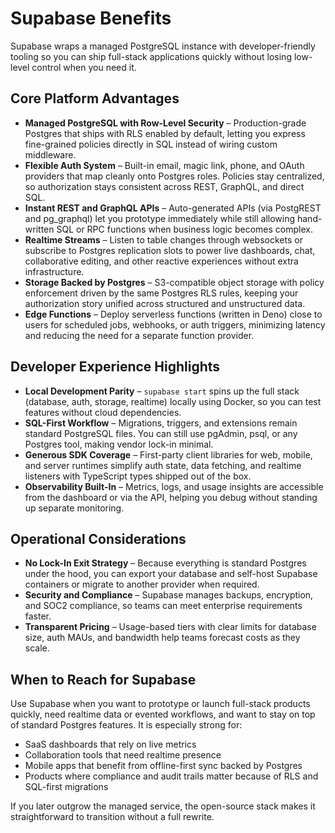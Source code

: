 # Supabase Benefits

Supabase wraps a managed PostgreSQL instance with developer-friendly tooling so you can ship full-stack applications quickly without losing low-level control when you need it.

## Core Platform Advantages

- **Managed PostgreSQL with Row-Level Security** – Production-grade Postgres that ships with RLS enabled by default, letting you express fine-grained policies directly in SQL instead of wiring custom middleware.
- **Flexible Auth System** – Built-in email, magic link, phone, and OAuth providers that map cleanly onto Postgres roles. Policies stay centralized, so authorization stays consistent across REST, GraphQL, and direct SQL.
- **Instant REST and GraphQL APIs** – Auto-generated APIs (via PostgREST and pg_graphql) let you prototype immediately while still allowing hand-written SQL or RPC functions when business logic becomes complex.
- **Realtime Streams** – Listen to table changes through websockets or subscribe to Postgres replication slots to power live dashboards, chat, collaborative editing, and other reactive experiences without extra infrastructure.
- **Storage Backed by Postgres** – S3-compatible object storage with policy enforcement driven by the same Postgres RLS rules, keeping your authorization story unified across structured and unstructured data.
- **Edge Functions** – Deploy serverless functions (written in Deno) close to users for scheduled jobs, webhooks, or auth triggers, minimizing latency and reducing the need for a separate function provider.

## Developer Experience Highlights

- **Local Development Parity** – `supabase start` spins up the full stack (database, auth, storage, realtime) locally using Docker, so you can test features without cloud dependencies.
- **SQL-First Workflow** – Migrations, triggers, and extensions remain standard PostgreSQL files. You can still use pgAdmin, psql, or any Postgres tool, making vendor lock-in minimal.
- **Generous SDK Coverage** – First-party client libraries for web, mobile, and server runtimes simplify auth state, data fetching, and realtime listeners with TypeScript types shipped out of the box.
- **Observability Built-In** – Metrics, logs, and usage insights are accessible from the dashboard or via the API, helping you debug without standing up separate monitoring.

## Operational Considerations

- **No Lock-In Exit Strategy** – Because everything is standard Postgres under the hood, you can export your database and self-host Supabase containers or migrate to another provider when required.
- **Security and Compliance** – Supabase manages backups, encryption, and SOC2 compliance, so teams can meet enterprise requirements faster.
- **Transparent Pricing** – Usage-based tiers with clear limits for database size, auth MAUs, and bandwidth help teams forecast costs as they scale.

## When to Reach for Supabase

Use Supabase when you want to prototype or launch full-stack products quickly, need realtime data or evented workflows, and want to stay on top of standard Postgres features. It is especially strong for:

- SaaS dashboards that rely on live metrics
- Collaboration tools that need realtime presence
- Mobile apps that benefit from offline-first sync backed by Postgres
- Products where compliance and audit trails matter because of RLS and SQL-first migrations

If you later outgrow the managed service, the open-source stack makes it straightforward to transition without a full rewrite.
